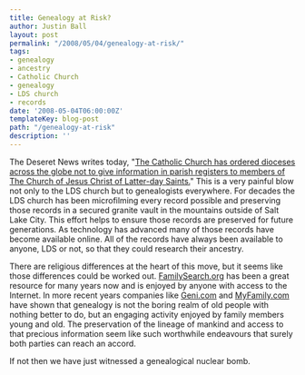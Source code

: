 ```yaml
---
title: Genealogy at Risk?
author: Justin Ball
layout: post
permalink: "/2008/05/04/genealogy-at-risk/"
tags:
- genealogy
- ancestry
- Catholic Church
- genealogy
- LDS church
- records
date: '2008-05-04T06:00:00Z'
templateKey: blog-post
path: "/genealogy-at-risk"
description: ''
---
```


The Deseret News writes today, "[The Catholic Church has ordered dioceses across the globe not to give information in parish registers to members of The Church of Jesus Christ of
Latter-day Saints.][1]" This is a very painful blow not only to the LDS church but to genealogists everywhere. For decades the LDS church has been microfilming every record possible
and preserving those records in a secured granite vault in the mountains outside of Salt Lake City. This effort helps to ensure those records are preserved for future generations.
As technology has advanced many of those records have become available online. All of the records have always been available to anyone, LDS or not, so that they could research their ancestry.

 [1]: http://deseretnews.com/article/1,5143,695276377,00.html

There are religious differences at the heart of this move, but it seems like those differences could be worked out. [FamilySearch.org][2] has been a great resource for many years
now and is enjoyed by anyone with access to the Internet. In more recent years companies like [Geni.com][3] and [MyFamily.com][4] have shown that genealogy is not the boring realm
of old people with nothing better to do, but an engaging activity enjoyed by family members young and old. The preservation of the lineage of mankind and access to that precious
information seem like such worthwhile endeavours that surely both parties can reach an accord.

 [2]: http://www.familysearch.org/
 [3]: http://www.geni.com
 [4]: http://www.myfamily.com

If not then we have just witnessed a genealogical nuclear bomb.
